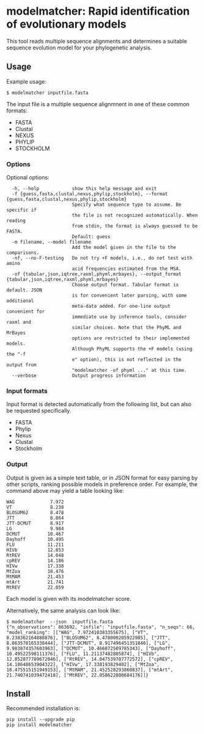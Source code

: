 # modelmatcher: Rapid identification of evolutionary models

This tool reads multiple sequence alignments and determines a suitable sequence
evolution model for your phylogenetic analysis.

## Usage

Example usage:

``` shell
$ modelmatcher inputfile.fasta
```

The input file is a multiple sequence alignmnent in one of these common formats:

* FASTA
* Clustal
* NEXUS
* PHYLIP
* STOCKHOLM

### Options

Optional options:
```
  -h, --help            show this help message and exit
  -f {guess,fasta,clustal,nexus,phylip,stockholm}, --format {guess,fasta,clustal,nexus,phylip,stockholm}
                        Specify what sequence type to assume. Be specific if
                        the file is not recognized automatically. When reading
                        from stdin, the format is always guessed to be FASTA.
                        Default: guess
  -m filename, --model filename
                        Add the model given in the file to the comparisons.
  -nf, --no-F-testing   Do not try +F models, i.e., do not test with amino
                        acid frequencies estimated from the MSA.
  -of {tabular,json,iqtree,raxml,phyml,mrbayes}, --output_format {tabular,json,iqtree,raxml,phyml,mrbayes}
                        Choose output format. Tabular format is default. JSON
                        is for convenient later parsing, with some additional
                        meta-data added. For one-line output convenient for
                        immediate use by inference tools, consider raxml and
                        similar choices. Note that the PhyML and MrBayes
                        options are restricted to their implemented models.
                        Although PhyML supports the +F models (using the "-f
                        e" option), this is not reflected in the output from
                        "modelmatcher -of phyml ..." at this time.
  --verbose             Output progress information
```



### Input formats

Input format is detected automatically from the following list, but can also be
requested specifically.

* FASTA
* Phylip
* Nexus
* Clustal
* Stockholm

### Output

Output is given as a simple text table, or in JSON format for easy parsing by
other scripts, ranking possible models in preference order. For example, the command above may yield a table looking like:

```
WAG             7.972
VT              8.238
BLOSUM62        8.478
JTT             8.864
JTT-DCMUT       8.917
LG              9.984
DCMUT          10.467
Dayhoff        10.495
FLU            11.211
HIVb           12.853
RtREV          14.048
cpREV          14.186
HIVw           17.338
MtZoa          18.476
MtMAM          21.453
mtArt          21.741
MtREV          22.059
```
Each model is given with its modelmatcher score.

Alternatively, the same analysis can look like:

``` shell
$ modelmatcher  --json  inputfile.fasta
{"n_observations": 863692, "infile": "inputfile.fasta", "n_seqs": 66, "model_ranking": [["WAG", 7.972410383355675], ["VT", 8.238362164888876], ["BLOSUM62", 8.478000205922985], ["JTT", 8.863578165338444], ["JTT-DCMUT", 8.917496451351846], ["LG", 9.983874357603963], ["DCMUT", 10.466872509785343], ["Dayhoff", 10.49522598111376], ["FLU", 11.21137482805874], ["HIVb", 12.852877789672046], ["RtREV", 14.047539707772572], ["cpREV", 14.18648653904322], ["HIVw", 17.338193829402], ["MtZoa", 18.475515151949153], ["MtMAM", 21.452528293860837], ["mtArt", 21.740741039472418], ["MtREV", 22.058622800684176]]}
```


## Install

Recommended installation is:
```
pip install --upgrade pip
pip install modelmatcher
```
